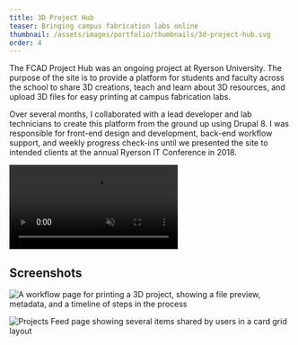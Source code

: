 ```yaml
---
title: 3D Project Hub
teaser: Bringing campus fabrication labs online
thumbnail: /assets/images/portfolio/thumbnails/3d-project-hub.svg
order: 4
---
```


The FCAD Project Hub was an ongoing project at Ryerson University. The purpose of the site is to provide a platform for students and faculty across the school to share 3D creations, teach and learn about 3D resources, and upload 3D files for easy printing at campus fabrication labs.

Over several months, I collaborated with a lead developer and lab technicians to create this platform from the ground up using Drupal 8. I was responsible for front-end design and development, back-end workflow support, and weekly progress check-ins until we presented the site to intended clients at the annual Ryerson IT Conference in 2018.

<video autoplay muted loop playsinline>
    <source src="/assets/videos/3d-project-hub-demo.mp4" type="video/mp4">
</video>

## Screenshots

![A workflow page for printing a 3D project, showing a file preview, metadata, and a timeline of steps in the process](/assets/images/portfolio/3d-project-hub-1.png)

![Projects Feed page showing several items shared by users in a card grid layout](/assets/images/portfolio/3d-project-hub-2.png)
